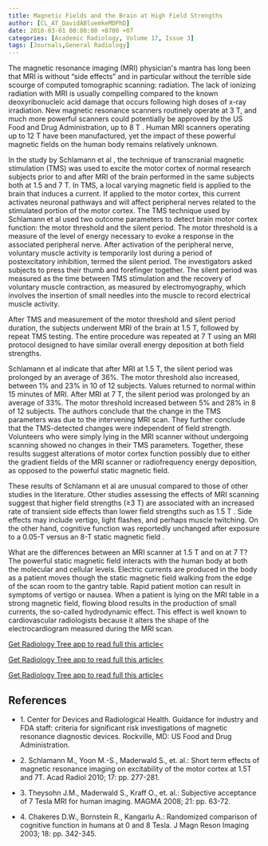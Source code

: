 ```yaml
---
title: Magnetic Fields and the Brain at High Field Strengths
author: [CL_AT_DavidABluemkeMDPhD]
date: 2010-03-01 00:00:00 +0700 +07
categories: [Academic Radiology, Volume 17, Issue 3]
tags: [Journals,General Radiology]
---
```

The magnetic resonance imaging (MRI) physician's mantra has long been that MRI is without “side effects” and in particular without the terrible side scourge of computed tomographic scanning: radiation. The lack of ionizing radiation with MRI is usually compelling compared to the known deoxyribonucleic acid damage that occurs following high doses of x-ray irradiation. New magnetic resonance scanners routinely operate at 3 T, and much more powerful scanners could potentially be approved by the US Food and Drug Administration, up to 8 T . Human MRI scanners operating up to 12 T have been manufactured, yet the impact of these powerful magnetic fields on the human body remains relatively unknown.

In the study by Schlamann et al , the technique of transcranial magnetic stimulation (TMS) was used to excite the motor cortex of normal research subjects prior to and after MRI of the brain performed in the same subjects both at 1.5 and 7 T. In TMS, a local varying magnetic field is applied to the brain that induces a current. If applied to the motor cortex, this current activates neuronal pathways and will affect peripheral nerves related to the stimulated portion of the motor cortex. The TMS technique used by Schlamann et al used two outcome parameters to detect brain motor cortex function: the motor threshold and the silent period. The motor threshold is a measure of the level of energy necessary to evoke a response in the associated peripheral nerve. After activation of the peripheral nerve, voluntary muscle activity is temporarily lost during a period of postexcitatory inhibition, termed the silent period. The investigators asked subjects to press their thumb and forefinger together. The silent period was measured as the time between TMS stimulation and the recovery of voluntary muscle contraction, as measured by electromyography, which involves the insertion of small needles into the muscle to record electrical muscle activity.

After TMS and measurement of the motor threshold and silent period duration, the subjects underwent MRI of the brain at 1.5 T, followed by repeat TMS testing. The entire procedure was repeated at 7 T using an MRI protocol designed to have similar overall energy deposition at both field strengths.

Schlamann et al indicate that after MRI at 1.5 T, the silent period was prolonged by an average of 36%. The motor threshold also increased, between 1% and 23% in 10 of 12 subjects. Values returned to normal within 15 minutes of MRI. After MRI at 7 T, the silent period was prolonged by an average of 33%. The motor threshold increased between 5% and 28% in 8 of 12 subjects. The authors conclude that the change in the TMS parameters was due to the intervening MRI scan. They further conclude that the TMS-detected changes were independent of field strength. Volunteers who were simply lying in the MRI scanner without undergoing scanning showed no changes in their TMS parameters. Together, these results suggest alterations of motor cortex function possibly due to either the gradient fields of the MRI scanner or radiofrequency energy deposition, as opposed to the powerful static magnetic field.

These results of Schlamann et al are unusual compared to those of other studies in the literature. Other studies assessing the effects of MRI scanning suggest that higher field strengths (≥3 T) are associated with an increased rate of transient side effects than lower field strengths such as 1.5 T . Side effects may include vertigo, light flashes, and perhaps muscle twitching. On the other hand, cognitive function was reportedly unchanged after exposure to a 0.05-T versus an 8-T static magnetic field .

What are the differences between an MRI scanner at 1.5 T and on at 7 T? The powerful static magnetic field interacts with the human body at both the molecular and cellular levels. Electric currents are produced in the body as a patient moves though the static magnetic field walking from the edge of the scan room to the gantry table. Rapid patient motion can result in symptoms of vertigo or nausea. When a patient is lying on the MRI table in a strong magnetic field, flowing blood results in the production of small currents, the so-called hydrodynamic effect. This effect is well known to cardiovascular radiologists because it alters the shape of the electrocardiogram measured during the MRI scan.

[Get Radiology Tree app to read full this article<](https://clinicalpub.com/app)

[Get Radiology Tree app to read full this article<](https://clinicalpub.com/app)

[Get Radiology Tree app to read full this article<](https://clinicalpub.com/app)

## References

- 1\.  Center for Devices and Radiological Health. Guidance for industry and FDA staff: criteria for significant risk investigations of magnetic resonance diagnostic devices. Rockville, MD: US Food and Drug Administration.


- 2\. Schlamann M., Yoon M.-S., Maderwald S., et. al.: Short term effects of magnetic resonance imaging on excitability of the motor cortex at 1.5T and 7T. Acad Radiol 2010; 17: pp. 277-281.


- 3\. Theysohn J.M., Maderwald S., Kraff O., et. al.: Subjective acceptance of 7 Tesla MRI for human imaging. MAGMA 2008; 21: pp. 63-72.


- 4\. Chakeres D.W., Bornstein R., Kangarlu A.: Randomized comparison of cognitive function in humans at 0 and 8 Tesla. J Magn Reson Imaging 2003; 18: pp. 342-345.